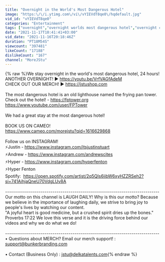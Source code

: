 ```yaml
---
title: "Overnight in the World's Most Dangerous Hotel"
image: "https:\/\/i.ytimg.com\/vi\/vYIEVdT8qe0\/hqdefault.jpg"
vid_id: "vYIEVdT8qe0"
categories: "Entertainment"
tags: ["overnight","overnight worlds most dangerous hotel","overnight challenge"]
date: "2021-11-17T10:41:41+03:00"
vid_date: "2021-11-16T20:18:46Z"
duration: "PT18M54S"
viewcount: "397481"
likeCount: "17188"
dislikeCount: "167"
channel: "MoreJStu"
---
```

{% raw %}We stay overnight in the world's most dangerous hotel, 24 hours!<br />ANOTHER OVERNIGHT! ► <a rel="nofollow" target="blank" href="https://youtu.be/VrfVAGfAdeM">https://youtu.be/VrfVAGfAdeM</a> <br />CHECK OUT OUR MERCH! ► <a rel="nofollow" target="blank" href="https://jstushop.com">https://jstushop.com</a><br /><br />The most dangerous hotel is an old lighthouse named the frying pan tower.<br />Check out the hotel! - <a rel="nofollow" target="blank" href="https://fptower.org">https://fptower.org</a><br /><a rel="nofollow" target="blank" href="https://www.youtube.com/user/FPTower">https://www.youtube.com/user/FPTower</a> <br /><br />We had a great stay at the most dangerous hotel! <br /><br />BOOK US ON CAMEO!<br /><a rel="nofollow" target="blank" href="https://www.cameo.com/morejstu?qid=1616629868">https://www.cameo.com/morejstu?qid=1616629868</a> <br /><br />Follow us on INSTAGRAM!<br />⚡️Justin - <a rel="nofollow" target="blank" href="https://www.instagram.com/itsjustinstuart">https://www.instagram.com/itsjustinstuart</a><br />⚡️Andrew - <a rel="nofollow" target="blank" href="https://www.instagram.com/andrewscites">https://www.instagram.com/andrewscites</a> <br />⚡️Hyper - <a rel="nofollow" target="blank" href="https://www.instagram.com/hyperfenton">https://www.instagram.com/hyperfenton</a><br />⚡️Hyper Fenton Spotify:  <a rel="nofollow" target="blank" href="https://open.spotify.com/artist/2q5QIs6iibW6xyHZZRSeh2?si=741AihjaQneU70VdgLUv8A">https://open.spotify.com/artist/2q5QIs6iibW6xyHZZRSeh2?si=741AihjaQneU70VdgLUv8A</a><br /><br />----------------------------------------­­­­­­­­---------------------------------­-­-­-­-­-<br />Our motto on this channel is LAUGH DAILY! Why is this our motto? Because we believe in the importance of laughing daily, we strive to bring joy to people's lives by watching our content. <br />&quot;A joyful heart is good medicine, but a crushed spirit dries up the bones.&quot;  Proverbs 17:22  We love this verse and it is the driving force behind our videos and why we do what we do! <br /><br />----------------------------------------­­­­­­­­---------------------------------­-­-­-­-­-<br />• Questions about MERCH? Email our merch support! : support@bunkerbranding.com<br /><br />• Contact (Business Only) : jstu@delkatalents.com{% endraw %}
